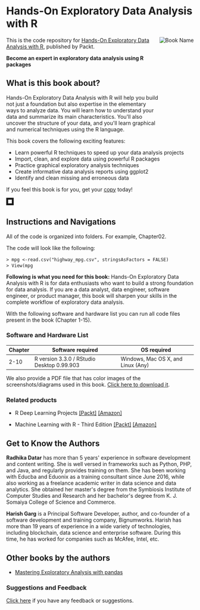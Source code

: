 # Hands-On Exploratory Data Analysis with R

<a href="https://www2.packtpub.com/big-data-and-business-intelligence/hands-exploratory-data-analysis-r?utm_source=github&utm_medium=repository&utm_campaign=9781789804379"><img src="https://packt-type-cloud.s3.amazonaws.com/uploads/sites/3096/2019/05/cover.png" alt="Book Name" height="256px" align="right"></a>

This is the code repository for [Hands-On Exploratory Data Analysis with R](https://www2.packtpub.com/big-data-and-business-intelligence/hands-exploratory-data-analysis-r?utm_source=github&utm_medium=repository&utm_campaign=9781789804379), published by Packt.

**Become an expert in exploratory data analysis using R packages**

## What is this book about?
Hands-On Exploratory Data Analysis with R will help you build not just a foundation but also expertise in the elementary ways to analyze data. You will learn how to understand your data and summarize its main characteristics. You'll also uncover the structure of your data, and you'll learn graphical and numerical techniques using the R language.

This book covers the following exciting features:
* Learn powerful R techniques to speed up your data analysis projects
* Import, clean, and explore data using powerful R packages
* Practice graphical exploratory analysis techniques
* Create informative data analysis reports using ggplot2
* Identify and clean missing and erroneous data

If you feel this book is for you, get your [copy](https://www.amazon.com/dp/178980437X) today!

<a href="https://www.packtpub.com/?utm_source=github&utm_medium=banner&utm_campaign=GitHubBanner"><img src="https://raw.githubusercontent.com/PacktPublishing/GitHub/master/GitHub.png" 
alt="https://www.packtpub.com/" border="5" /></a>


## Instructions and Navigations
All of the code is organized into folders. For example, Chapter02.

The code will look like the following:
```
> mpg <-read.csv("highway_mpg.csv", stringsAsFactors = FALSE)
> View(mpg
```

**Following is what you need for this book:**
Hands-On Exploratory Data Analysis with R is for data enthusiasts who want to build a strong foundation for data analysis. If you are a data analyst, data engineer, software engineer, or product manager, this book will sharpen your skills in the complete workflow of exploratory data analysis.	

With the following software and hardware list you can run all code files present in the book (Chapter 1-15).

### Software and Hardware List

| Chapter  | Software required                   | OS required                        |
| -------- | ------------------------------------| -----------------------------------|
| 2-10        | R version 3.3.0 / RStudio Desktop 0.99.903                    | Windows, Mac OS X, and Linux (Any) |

We also provide a PDF file that has color images of the screenshots/diagrams used in this book. [Click here to download it](https://www.packtpub.com/sites/default/files/downloads/9781789804379_ColorImages.pdf).

### Related products
* R Deep Learning Projects [[Packt]](https://www.packtpub.com/in/big-data-and-business-intelligence/r-deep-learning-projects?utm_source=github&utm_medium=repository&utm_campaign=9781788478403) [[Amazon]](https://www.amazon.com/dp/1788478401)

* Machine Learning with R - Third Edition [[Packt]](https://www.packtpub.com/big-data-and-business-intelligence/machine-learning-r-third-edition?utm_source=github&utm_medium=repository&utm_campaign=9781788295864) [[Amazon]](https://www.amazon.com/dp/1788295862)

## Get to Know the Authors
**Radhika Datar**
has more than 5 years' experience in software development and content writing. She is well versed in frameworks such as Python, PHP, and Java, and regularly provides training on them. She has been working with Educba and Eduonix as a training consultant since June 2016, while also working as a freelance academic writer in data science and data analytics. She obtained her master's degree from the Symbiosis Institute of Computer Studies and Research and her bachelor's degree from K. J. Somaiya College of Science and Commerce.

**Harish Garg**
is a Principal Software Developer, author, and co-founder of a software development and training company, Bignumworks. Harish has more than 19 years of experience in a wide variety of technologies, including blockchain, data science and enterprise software. During this time, he has worked for companies such as McAfee, Intel, etc.

## Other books by the authors
* [Mastering Exploratory Analysis with pandas](https://www2.packtpub.com/big-data-and-business-intelligence/mastering-exploratory-analysis-pandas?utm_source=github&utm_medium=repository&utm_campaign=9781789619638)

### Suggestions and Feedback
[Click here](https://docs.google.com/forms/d/e/1FAIpQLSdy7dATC6QmEL81FIUuymZ0Wy9vH1jHkvpY57OiMeKGqib_Ow/viewform) if you have any feedback or suggestions.
